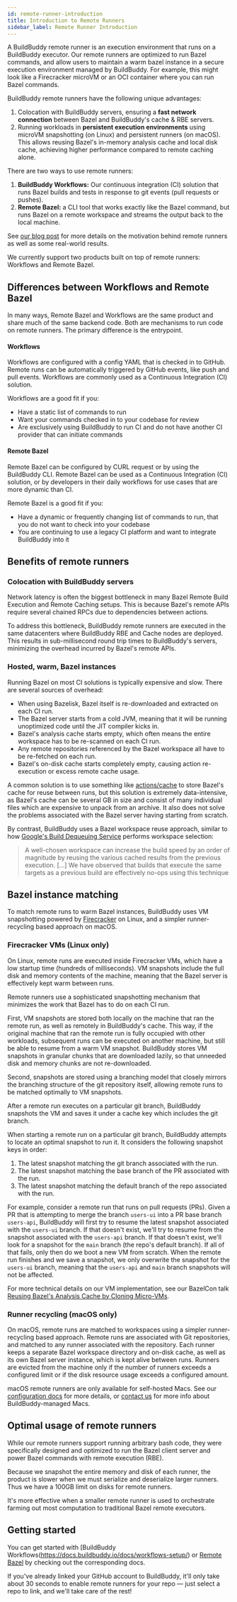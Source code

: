 ```yaml
---
id: remote-runner-introduction
title: Introduction to Remote Runners
sidebar_label: Remote Runner Introduction
---
```


A BuildBuddy remote runner is an execution environment that runs on a BuildBuddy executor.
Our remote runners are optimized to run Bazel commands, and allow users to maintain
a warm bazel instance in a secure execution environment managed by BuildBuddy.
For example, this might look like a Firecracker microVM or an OCI container where
you can run Bazel commands.

BuildBuddy remote runners have the following unique advantages:

1. Colocation with BuildBuddy servers, ensuring a **fast network
   connection** between Bazel and BuildBuddy's cache & RBE servers.
2. Running workloads in **persistent execution environments** using microVM
   snapshotting (on Linux) and persistent runners (on macOS). This allows reusing
   Bazel's in-memory analysis cache and local disk cache, achieving higher performance
   compared to remote caching alone.

There are two ways to use remote runners:

1. **BuildBuddy Workflows:** Our continuous integration (CI) solution that runs Bazel builds and tests in response to git events (pull requests or pushes).
2. **Remote Bazel:** a CLI tool that works exactly like the Bazel command, but runs Bazel on a remote workspace and streams the output back to the local machine.

See [our blog post](https://www.buildbuddy.io/blog/meet-buildbuddy-workflows)
for more details on the motivation behind remote runners as well as some
real-world results.

We currently support two products built on top of remote runners: Workflows and
Remote Bazel.

## Differences between Workflows and Remote Bazel

In many ways, Remote Bazel and Workflows are the same product and share much of
the same backend code. Both are mechanisms to run code on remote runners. The
primary difference is the entrypoint.

#### Workflows

Workflows are configured with a config YAML that is checked in to GitHub.
Remote runs can be automatically triggered by GitHub events, like push and
pull events. Workflows are commonly used as a Continuous Integration (CI) solution.

Workflows are a good fit if you:

- Have a static list of commands to run
- Want your commands checked in to your codebase for review
- Are exclusively using BuildBuddy to run CI and do not have another CI provider
  that can initiate commands

#### Remote Bazel

Remote Bazel can be configured by CURL request or by using the BuildBuddy CLI.
Remote Bazel can be used as a Continuous Integration (CI) solution, or by developers
in their daily workflows for use cases that are more dynamic than CI.

Remote Bazel is a good fit if you:

- Have a dynamic or frequently changing list of commands to run, that you do not
  want to check into your codebase
- You are continuing to use a legacy CI platform and want to integrate BuildBuddy
  into it

## Benefits of remote runners

### Colocation with BuildBuddy servers

Network latency is often the biggest bottleneck in many Bazel Remote Build
Execution and Remote Caching setups. This is because Bazel's remote APIs
require several chained RPCs due to dependencies between actions.

To address this bottleneck, BuildBuddy remote runners are executed in the same
datacenters where BuildBuddy RBE and Cache nodes are deployed. This
results in sub-millisecond round trip times to BuildBuddy's servers,
minimizing the overhead incurred by Bazel's remote APIs.

### Hosted, warm, Bazel instances

Running Bazel on most CI solutions is typically expensive and slow.
There are several sources of overhead:

- When using Bazelisk, Bazel itself is re-downloaded and extracted on each
  CI run.
- The Bazel server starts from a cold JVM, meaning that it will be running
  unoptimized code until the JIT compiler kicks in.
- Bazel's analysis cache starts empty, which often means the entire
  workspace has to be re-scanned on each CI run.
- Any remote repositories referenced by the Bazel workspace all have to be
  re-fetched on each run.
- Bazel's on-disk cache starts completely empty, causing action
  re-execution or excess remote cache usage.

A common solution is to use something like
[actions/cache](https://github.com/actions/cache) to store Bazel's cache
for reuse between runs, but this solution is extremely data-intensive, as
Bazel's cache can be several GB in size and consist of many individual
files which are expensive to unpack from an archive. It also does not
solve the problems associated with the Bazel server having starting from
scratch.

By contrast, BuildBuddy uses a Bazel workspace reuse approach, similar to
how [Google's Build Dequeuing Service](https://dl.acm.org/doi/pdf/10.1145/3395363.3397371) performs
workspace selection:

> A well-chosen workspace can increase the build speed by an
> order of magnitude by reusing the various cached results from the
> previous execution. [...] We have observed that builds that execute the same targets as a previous
> build are effectively no-ops using this technique

## Bazel instance matching

To match remote runs to warm Bazel instances, BuildBuddy uses VM
snapshotting powered by
[Firecracker](https://github.com/firecracker-microvm/firecracker) on
Linux, and a simpler runner-recycling based approach on macOS.

### Firecracker VMs (Linux only)

On Linux, remote runs are executed inside Firecracker VMs, which
have a low startup time (hundreds of milliseconds). VM snapshots include
the full disk and memory contents of the machine, meaning that the Bazel
server is effectively kept warm between runs.

Remote runners use a sophisticated snapshotting mechanism that minimizes the
work that Bazel has to do on each CI run.

First, VM snapshots are stored both locally on the machine that ran the
remote run, as well as remotely in BuildBuddy's cache. This way, if the
original machine that ran the remote run is fully occupied with other
workloads, subsequent runs can be executed on another machine,
but still be able to resume from a warm VM snapshot. BuildBuddy stores VM
snapshots in granular chunks that are downloaded lazily, so that unneeded
disk and memory chunks are not re-downloaded.

Second, snapshots are stored using a branching model that closely mirrors
the branching structure of the git repository itself, allowing remote runs
to be matched optimally to VM snapshots.

After a remote run executes on a particular git branch, BuildBuddy snapshots the
VM and saves it under a cache key which includes the git branch.

When starting a remote run on a particular git branch, BuildBuddy
attempts to locate an optimal snapshot to run it. It considers
the following snapshot keys in order:

1. The latest snapshot matching the git branch associated with the
   run.
1. The latest snapshot matching the base branch of the PR associated with
   the run.
1. The latest snapshot matching the default branch of the repo associated
   with the run.

For example, consider a remote run that runs on pull requests
(PRs). Given a PR that is attempting to merge the branch `users-ui` into a
PR base branch `users-api`, BuildBuddy will first try to resume the latest
snapshot associated with the `users-ui` branch. If that doesn't exist,
we'll try to resume from the snapshot associated with the `users-api`
branch. If that doesn't exist, we'll look for a snapshot for the `main`
branch (the repo's default branch). If all of that fails, only then do we
boot a new VM from scratch. When the remote run finishes and we save a
snapshot, we only overwrite the snapshot for the `users-ui` branch,
meaning that the `users-api` and `main` branch snapshots will not be
affected.

For more technical details on our VM implementation, see our BazelCon
talk [Reusing Bazel's Analysis Cache by Cloning Micro-VMs](https://www.youtube.com/watch?v=YycEXBlv7ZA).

### Runner recycling (macOS only)

On macOS, remote runs are matched to workspaces using a simpler
runner-recycling based approach. Remote runs are associated with Git
repositories, and matched to any runner associated with the repository.
Each runner keeps a separate Bazel workspace directory and on-disk cache,
as well as its own Bazel server instance, which is kept alive between
runs. Runners are evicted from the machine only if the number of runners
exceeds a configured limit or if the disk resource usage exceeds a
configured amount.

macOS remote runners are only available for self-hosted Macs. See our
[configuration docs](workflows-config#mac-configuration) for more details,
or [contact us](https://www.buildbuddy.io/contact) for more info about
BuildBuddy-managed Macs.

## Optimal usage of remote runners

While our remote runners support running arbitrary bash code, they were specifically
designed and optimized to run the Bazel client server and power Bazel commands with
remote execution (RBE).

Because we snapshot the entire memory and disk of each runner, the product is slower
when we must serialize and deserialize larger runners. Thus we have a 100GB limit
on disks for remote runners.

It's more effective when a smaller remote runner is used to orchestrate farming out most computation to
traditional Bazel remote executors.

## Getting started

You can get started with [BuildBuddy Workflows(https://docs.buildbuddy.io/docs/workflows-setup/)
or [Remote Bazel](https://docs.buildbuddy.io/docs/remote-bazel/) by checking out the
corresponding docs.

If you've already linked your GitHub account to BuildBuddy, it'll only take
about 30 seconds to enable remote runners for your repo &mdash; just select a repo
to link, and we'll take care of the rest!
